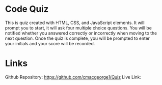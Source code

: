 # Code Quiz

This is quiz created with HTML, CSS, and JavaScript elements. It will prompt you to start, it will ask four multiple choice questions. You will be notified whether you answered correctly or incorrectly when moving to the next question. Once the quiz is complete, you will be prompted to enter your initials and your score will be recorded.

# Links
Github Repository: https://github.com/cmacgeorge1/Quiz
Live Link: 

